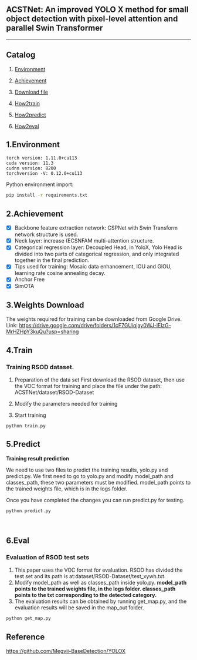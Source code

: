 ## ACSTNet: An improved YOLO X method for small object detection with pixel-level attention and parallel Swin Transformer ##

---

## Catalog
1. [Environment](#所需环境)

2. [Achievement](#实现的内容)

3. [Download file](#文件下载)

4. [How2train](#训练步骤)

5. [How2predict](#预测步骤)

6. [How2eval](#评估步骤)



## 1.Environment

    torch version: 1.11.0+cu113
    cuda version: 11.3
    cudnn version: 8200
    torchversion -V: 0.12.0+cu113

Python environment import:

```bash
pip install -r requirements.txt
```



## 2.Achievement
- [x] Backbone feature extraction network: CSPNet with Swin Transform network structure is used.  
- [x] Neck layer: increase (ECSNFAM multi-attention structure.
- [x] Categorical regression layer: Decoupled Head, in YoloX, Yolo Head is divided into two parts of categorical regression, and only integrated together in the final prediction.
- [x] Tips used for training: Mosaic data enhancement, IOU and GIOU, learning rate cosine annealing decay.
- [x] Anchor Free
- [x] SimOTA

## 3.**Weights Download**

The weights required for training can be downloaded from Google Drive.  
Link: https://drive.google.com/drive/folders/1cF7GUiqjay0WJ-lElzG-MrHZHpY3kuQu?usp=sharing    

## 4.Train

### Training RSOD dataset.

1. Preparation of the data set
   First download the RSOD dataset, then use the VOC format for training and place the file under the path: ACSTNet/dataset/RSOD-Dataset

2. Modify the parameters needed for training 

3. Start training

  ```python
python train.py
  ```



## 5.Predict
**Training result prediction**

We need to use two files to predict the training results, yolo.py and predict.py. We first need to go to yolo.py and modify model_path and classes_path, these two parameters must be modified. model_path points to the trained weights file, which is in the logs folder.   

Once you have completed the changes you can run predict.py for testing.

  ```python
  python predict.py
  ```

​     

## 6.Eval 
### Evaluation of RSOD test sets
1. This paper uses the VOC format for evaluation. RSOD has divided the test set and its path is at:dataset/RSOD-Dataset/test_xywh.txt.
2. Modify model_path as well as classes_path inside yolo.py. **model_path points to the trained weights file, in the logs folder. classes_path points to the txt corresponding to the detected category.** 
3. The evaluation results can be obtained by running get_map.py, and the evaluation results will be saved in the map_out folder.

```python
python get_map.py
```



## Reference
https://github.com/Megvii-BaseDetection/YOLOX
